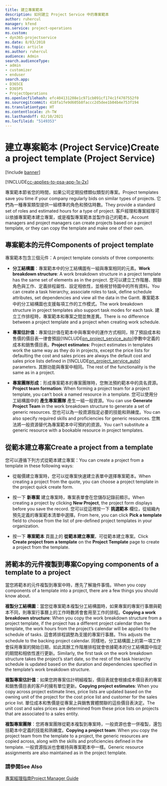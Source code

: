 ```yaml
---
title: 建立專案範本
description: 如何建立 Project Service 中的專案範本
author: ruhercul
manager: kfend
ms.service: project-operations
ms.custom:
- dyn365-projectservice
ms.date: 8/03/2018
ms.topic: article
ms.author: ruhercul
audience: Admin
search.audienceType:
- admin
- customizer
- enduser
search.app:
- D365CE
- D365PS
- ProjectOperations
ms.openlocfilehash: efc404131208e1c971cb091cf174c1f4707552f0
ms.sourcegitcommit: 418fa1fe9d605b8faccc2d5dee1b04b4e753f194
ms.translationtype: HT
ms.contentlocale: zh-TW
ms.lasthandoff: 02/10/2021
ms.locfileid: "5149353"
---
```

# <a name="create-a-project-template-project-service"></a><span data-ttu-id="760ef-103">建立專案範本 (Project Service)</span><span class="sxs-lookup"><span data-stu-id="760ef-103">Create a project template (Project Service)</span></span>

[!include [banner](../includes/psa-now-project-operations.md)]

[!INCLUDE[cc-applies-to-psa-app-1x-2x](../includes/cc-applies-to-psa-app-1x-2x.md)]

<span data-ttu-id="760ef-104">專案範本節省您的時間，如果公司定期投標類似類型的專案。</span><span class="sxs-lookup"><span data-stu-id="760ef-104">Project templates save you time if your company regularly bids on similar types of projects.</span></span> <span data-ttu-id="760ef-105">它們為一種專案類型提供一組標準的角色和預估時數。</span><span class="sxs-lookup"><span data-stu-id="760ef-105">They provide a standard set of roles and estimated hours for a type of project.</span></span> <span data-ttu-id="760ef-106">客戶經理和專案經理可以依據專案範本建立專案，或是複製專案範本並製作自己的範本。</span><span class="sxs-lookup"><span data-stu-id="760ef-106">Account managers and project managers can create projects based on a project template, or they can copy the template and make one of their own.</span></span>  
  
## <a name="components-of-project-template"></a><span data-ttu-id="760ef-107">專案範本的元件</span><span class="sxs-lookup"><span data-stu-id="760ef-107">Components of project template</span></span>
 <span data-ttu-id="760ef-108">專案範本包含三個元件：</span><span class="sxs-lookup"><span data-stu-id="760ef-108">A project template consists of three components:</span></span>  
  
- <span data-ttu-id="760ef-109">**分工結構圖**：專案範本中的分工結構圖有一組與專案相同的元素。</span><span class="sxs-lookup"><span data-stu-id="760ef-109">**Work breakdown structure**: A work breakdown structure in a project template has the same set of elements as in the project.</span></span> <span data-ttu-id="760ef-110">您可以建立工作階層、關聯角色與工作、定義排程屬性、設定相依性，並檢視甘特圖中的所有資料。</span><span class="sxs-lookup"><span data-stu-id="760ef-110">You can create a task hierarchy, associate roles to task, define schedule attributes, set dependencies and view all the data in the Gantt.</span></span> <span data-ttu-id="760ef-111">專案範本中的分工結構圖也支援每項工作的工作模式。</span><span class="sxs-lookup"><span data-stu-id="760ef-111">The work breakdown structure in project templates also support task modes for each task.</span></span> <span data-ttu-id="760ef-112">建立工作排程時，專案範本和專案之間並無差異。</span><span class="sxs-lookup"><span data-stu-id="760ef-112">There is no difference between a project template and a project when creating work schedule.</span></span>  
  
- <span data-ttu-id="760ef-113">**專案估計值**：專案估計值在範本中與專案中的運作方式相同，除了預設成本和售價的價目表一律會預設[!INCLUDE[pn_project_service_auto](../includes/pn-project-service-auto.md)]參數中定義的成本和銷售價目表。</span><span class="sxs-lookup"><span data-stu-id="760ef-113">**Project estimates**: Project estimates in templates work the same way as they do in projects, except the price lists for defaulting the cost and sales prices are always the default cost and sales price lists defined in [!INCLUDE[pn_project_service_auto](../includes/pn-project-service-auto.md)] parameters.</span></span> <span data-ttu-id="760ef-114">其餘功能與專案中相同。</span><span class="sxs-lookup"><span data-stu-id="760ef-114">The rest of the functionality is the same as in a project.</span></span>  
  
- <span data-ttu-id="760ef-115">**專案團隊形成**：形成專案範本的專案團隊時，您無法預約範本中的具名資源。</span><span class="sxs-lookup"><span data-stu-id="760ef-115">**Project team formation**: When forming a project team for a project template, you can’t book a named resource in a template.</span></span> <span data-ttu-id="760ef-116">您可以使用分工結構圖中的 **產生專案團隊** 產生一組一般資源。</span><span class="sxs-lookup"><span data-stu-id="760ef-116">You can use **Generate Project Team** in the work breakdown structure to generate a set of generic resources.</span></span> <span data-ttu-id="760ef-117">您也可以為一般資源指定必要的技能和熟練度。</span><span class="sxs-lookup"><span data-stu-id="760ef-117">You can also specify required skills and proficiencies for generic resources.</span></span> <span data-ttu-id="760ef-118">您無法將一般資源替代為專案範本中可預約的資源。</span><span class="sxs-lookup"><span data-stu-id="760ef-118">You can’t substitute a generic resource with a bookable resource in project templates.</span></span>  
  
## <a name="create-a-project-from-a-template"></a><span data-ttu-id="760ef-119">從範本建立專案</span><span class="sxs-lookup"><span data-stu-id="760ef-119">Create a project from a template</span></span>  
 <span data-ttu-id="760ef-120">您可以遵循下列方式從範本建立專案：</span><span class="sxs-lookup"><span data-stu-id="760ef-120">You can create a project from a template in these following ways:</span></span>  
  
-   <span data-ttu-id="760ef-121">從報價建立專案時，您可以從專案快速建立表單中選擇專案範本。</span><span class="sxs-lookup"><span data-stu-id="760ef-121">When creating a project from the quote, you can choose a project template in the project quick create form.</span></span>  
  
-   <span data-ttu-id="760ef-122">按一下 **新專案** 建立專案時，專案表單會在您儲存記錄前顯示。</span><span class="sxs-lookup"><span data-stu-id="760ef-122">When creating a project by clicking **New Project**, the project form displays before you save the record.</span></span> <span data-ttu-id="760ef-123">您可以從這裡按一下 **挑選範本** 欄位，從組織內預先定義的專案範本清單中選擇。</span><span class="sxs-lookup"><span data-stu-id="760ef-123">From here, you can click **Pick a template** field to choose from the list of pre-defined project templates in your organization.</span></span>  
  
-   <span data-ttu-id="760ef-124">按一下 **專案範本** 頁面上的 **從範本建立專案**，可從範本建立專案。</span><span class="sxs-lookup"><span data-stu-id="760ef-124">Click **Create project from a template** on the **Project Template** page to create a project from the template.</span></span>  
  
## <a name="copying-components-of-a-template-to-a-project"></a><span data-ttu-id="760ef-125">將範本的元件複製到專案</span><span class="sxs-lookup"><span data-stu-id="760ef-125">Copying components of a template to a project</span></span>  
 <span data-ttu-id="760ef-126">當您將範本的元件複製到專案中時，應先了解幾件事情。</span><span class="sxs-lookup"><span data-stu-id="760ef-126">When you copy components of a template into a project, there are a few things you should know about.</span></span>  
  
 <span data-ttu-id="760ef-127">**複製分工結構圖**：當您從專案範本複製分工結構圖時，如果專案的專案行事曆與範本不同，則專案行事曆上的工作時數將會套用至工作的排程。</span><span class="sxs-lookup"><span data-stu-id="760ef-127">**Copying a work breakdown structure**: When you copy the work breakdown structure from a project template, if the project has a different project calendar than the template, the work hours from the project’s calendar will be applied to the schedule of tasks.</span></span> <span data-ttu-id="760ef-128">這會將排程調整為支援的專案行事曆。</span><span class="sxs-lookup"><span data-stu-id="760ef-128">This adjusts the schedule to the backing project calendar.</span></span> <span data-ttu-id="760ef-129">同樣地，分工結構圖上的第一項工作會採用專案的開始日期，如此其餘工作階層排程就會依據範本的分工結構圖中指定的期間和相依性進行更新。</span><span class="sxs-lookup"><span data-stu-id="760ef-129">Similarly, the first task on the work breakdown structure takes the project’s start date, so the rest of the task hierarchy schedule is updated based on the duration and dependencies specified in the template’s work breakdown structure.</span></span>  
  
 <span data-ttu-id="760ef-130">**複製專案估計值**：如果您跨專案估計明細複製，價目表就會根據成本價目表的專案和銷售價目表的客戶的擁有單位更新。</span><span class="sxs-lookup"><span data-stu-id="760ef-130">**Copying project estimates**: When you copy across project estimate lines, price lists are updated based on the owning unit of the project for the cost price list and customer for the sales price list.</span></span> <span data-ttu-id="760ef-131">單位成本和售價是從專案上與銷售實體關聯的這些價目表決定。</span><span class="sxs-lookup"><span data-stu-id="760ef-131">The unit cost and sales prices are determined from these price lists on projects that are associated to a sales entity.</span></span>  
  
 <span data-ttu-id="760ef-132">**複製專案團隊**：您將專案團隊從範本複製到專案時，一般資源也會一併複製，還包括範本中定義的技能和熟練度。</span><span class="sxs-lookup"><span data-stu-id="760ef-132">**Copying a project team**: When you copy the project team from the template to a project, the generic resources are copied across, along with the skills and proficiencies defined in the template.</span></span> <span data-ttu-id="760ef-133">一般資源指派也會維持與專案範本中一樣。</span><span class="sxs-lookup"><span data-stu-id="760ef-133">Generic resource assignments are also maintained as in the project template.</span></span>  
  
### <a name="see-also"></a><span data-ttu-id="760ef-134">請參閱</span><span class="sxs-lookup"><span data-stu-id="760ef-134">See Also</span></span>  
 [<span data-ttu-id="760ef-135">專案經理指南</span><span class="sxs-lookup"><span data-stu-id="760ef-135">Project Manager Guide</span></span>](../psa/project-manager-guide.md)
